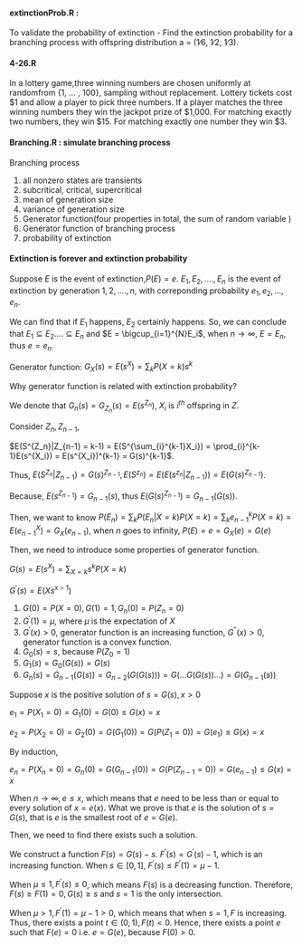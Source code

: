 #### extinctionProb.R : 
To validate the probability of extinction - Find the extinction probability for a branching process with offspring distribution a = (1∕6, 1∕2, 1∕3).

#### 4-26.R
In a lottery game,three winning numbers are chosen uniformly at randomfrom {1, ... , 100}, sampling without replacement. Lottery tickets cost $1 and allow a player to pick three numbers. If a player matches the three winning numbers they win the jackpot prize of $1,000. For matching exactly two numbers, they win $15. For matching exactly one number they win $3.

#### Branching.R : simulate branching process

Branching process

1. all nonzero states are transients
2. subcritical, critical, supercritical
3. mean of generation size
4. variance of generation size
5. Generator function(four properties in total, the sum of random variable )
6. Generator function of branching process
6. probability of extinction


#### Extinction is forever and extinction probability

Suppose $E$ is the event of extinction,$P(E) = e$. $E_1, E_2, ...., E_n$ is the event of extinction by generation $1, 2, ...., n$, with correponding probability $e_1, e_2, ..., e_n$.

We can find that if $E_1$ happens, $E_2$ certainly happens. So, we can conclude that $E_1 \subseteq E_2 .... \subseteq E_n$ and $E = \bigcup_{i=1}^{N}E_i$, when $n\rightarrow \infty$, $E = E_n$, thus $e = e_n$.

Generator function: $G_X(s) = E(s^X) = \sum_{k}P(X=k)s^k$

Why generator function is related with extinction probability?

We denote that $G_n(s) = G_{Z_n}(s) = E(s^{Z_n})$, $X_i$ is $i^{th}$ offspring in $Z$. 

Consider $Z_n, Z_{n-1}$, 

$E(S^{Z_n}|Z_{n-1} = k-1) = E(S^{\sum_{i}^{k-1}X_i}) = \prod_{i}^{k-1}E(s^{X_i}) = E(s^{X_i})^{k-1} = G(s)^{k-1}$.

Thus, $E(S^{Z_n}|Z_{n-1}) = G(s)^{Z_{n-1}},E(S^{z_n}) = E(E(s^{z_n}|Z_{n-1})) = E(G(s)^{Z_{n-1}})$.

Because, $E(s^{Z_{n-1}}) = G_{n-1}(s)$, thus $E(G(s)^{Z_{n-1}}) = G_{n-1}(G(s))$. 

Then, we want to know $P(E_n) = \sum_{k}P(E_n|X = k)P(X = k) = \sum_{k}e^{k}_{n-1}P(X = k) = E(e_{n-1}^{X}) = G_{X}(e_{n-1})$, when $n$ goes to infinity, $P(E) = e = G_{X}(e)=G(e)$

Then, we need to introduce some properties of generator function. 

$G(s) = E(s^X) = \sum_{X = k}s^kP(X = k)$

$G^{'}(s) = E(Xs^{x-1})$

1. $G(0) = P(X = 0), G(1) = 1, G_{n}(0) = P(Z_n = 0)$
2. $G^{'}(1) = \mu$, where $\mu$ is the expectation of $X$
3. $G^{'}(x) > 0$, generator function is an increasing function, $G^{''}(x) > 0$, generator function is a convex function. 
4. $G_0(s) = s$, because $P(Z_0 = 1)$
5. $G_1(s) = G_0(G(s)) = G(s)$
6. $G_n(s) = G_{n-1}(G(s)) = G_{n-2}(G(G(s)))=G(...G(G(s))...) = G(G_{n-1}(s))$

Suppose $x$ is the positive solution of $s = G(s), x > 0$

$e_1 = P(X_1 = 0) = G_1(0) = G(0) \leq G(x) = x$

$e_2 = P(X_2 = 0) = G_2(0) = G(G_{1}(0)) = G(P(Z_{1} = 0)) = G(e_{1}) \leq G(x) = x$

By induction, 

$e_n = P(X_n = 0) = G_n(0) = G(G_{n-1}(0)) = G(P(Z_{n-1} = 0)) = G(e_{n-1}) \leq G(x) = x$

When $n \rightarrow \infty, e \leq x$, which means that $e$ need to be less than or equal to every solution of $x = e(x)$. What we prove is that $e$ is the solution of $s = G(s)$, that is $e$ is the smallest root of $e = G(e)$. 

Then, we need to find there exists such a solution. 

We construct a function $F(s) = G(s) - s$. $F^{'}(s) = G^{'}(s) - 1$, which is an increasing function. When $s \in [0, 1]$, $F^{'}(s) \leq F^{'}(1) = \mu - 1$.

When $\mu \leq 1, F^{'}(s) \leq 0$, which means $F(s)$ is a decreasing function. Therefore, $F(s) \geq F(1) = 0, G(s) \geq s$ and $s = 1$ is the only intersection. 

When $\mu > 1, F^{'}(1) = \mu - 1 > 0$, which means that when $s = 1, F$ is increasing. Thus, there exists a point $t \in (0, 1), F(t) < 0$. Hence, there exists a point $e$ such that $F(e) = 0\text{ i.e. }e = G(e)$, because $F(0) > 0$.
